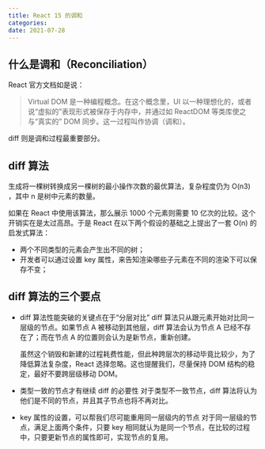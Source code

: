 ```yaml
---
title: React 15 的调和
categories:
date: 2021-07-28
---
```


## 什么是调和（Reconciliation）

React 官方文档如是说：

> Virtual DOM 是一种编程概念。在这个概念里，UI 以一种理想化的，或者说“虚拟的”表现形式被保存于内存中，并通过如 ReactDOM 等类库使之与“真实的” DOM 同步。这一过程叫作协调（调和）。

diff 则是调和过程最重要部分。

<!-- more -->

## diff 算法

生成将一棵树转换成另一棵树的最小操作次数的最优算法，复杂程度仍为 O(n3) ，其中 n 是树中元素的数量。

如果在 React 中使用该算法，那么展示 1000 个元素则需要 10 亿次的比较。这个开销实在是太过高昂。于是 React 在以下两个假设的基础之上提出了一套 O(n) 的启发式算法：

- 两个不同类型的元素会产生出不同的树；
- 开发者可以通过设置 key 属性，来告知渲染哪些子元素在不同的渲染下可以保存不变；

## diff 算法的三个要点

- diff 算法性能突破的关键点在于“分层对比”
  diff 算法只从跟元素开始对比同一层级的节点。如果节点 A 被移动到其他层，diff 算法会认为节点 A 已经不存在了；而在节点 A 的位置则会认为是新节点，重新创建。

  虽然这个销毁和新建的过程耗费性能，但此种跨层次的移动毕竟比较少，为了降低算法复杂度，React 选择忽略。这也提醒我们，尽量保持 DOM 结构的稳定，最好不要跨层级移动 DOM。

- 类型一致的节点才有继续 diff 的必要性
  对于类型不一致节点，diff 算法将认为他们是不同的节点，并且其子节点也将不再对比。

- key 属性的设置，可以帮我们尽可能重用同一层级内的节点
  对于同一层级的节点，满足上面两个条件，只要 key 相同就认为是同一个节点，在比较的过程中，只要更新节点的属性即可，实现节点的复用。
